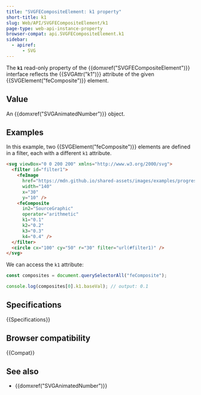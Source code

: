 ```yaml
---
title: "SVGFECompositeElement: k1 property"
short-title: k1
slug: Web/API/SVGFECompositeElement/k1
page-type: web-api-instance-property
browser-compat: api.SVGFECompositeElement.k1
sidebar:
  - apiref:
      - SVG
---
```


The **`k1`** read-only property of the {{domxref("SVGFECompositeElement")}} interface reflects the {{SVGAttr("k1")}} attribute of the given {{SVGElement("feComposite")}} element.

## Value

An {{domxref("SVGAnimatedNumber")}} object.

## Examples

In this example, two {{SVGElement("feComposite")}} elements are defined in a filter, each with a different `k1` attribute.

```html
<svg viewBox="0 0 200 200" xmlns="http://www.w3.org/2000/svg">
  <filter id="filter1">
    <feImage
      href="https://mdn.github.io/shared-assets/images/examples/progress-pride-flag.jpg"
      width="140"
      x="30"
      y="10" />
    <feComposite
      in2="SourceGraphic"
      operator="arithmetic"
      k1="0.1"
      k2="0.2"
      k3="0.3"
      k4="0.4" />
  </filter>
  <circle cx="100" cy="50" r="30" filter="url(#filter1)" />
</svg>
```

We can access the `k1` attribute:

```js
const composites = document.querySelectorAll("feComposite");

console.log(composites[0].k1.baseVal); // output: 0.1
```

## Specifications

{{Specifications}}

## Browser compatibility

{{Compat}}

## See also

- {{domxref("SVGAnimatedNumber")}}
